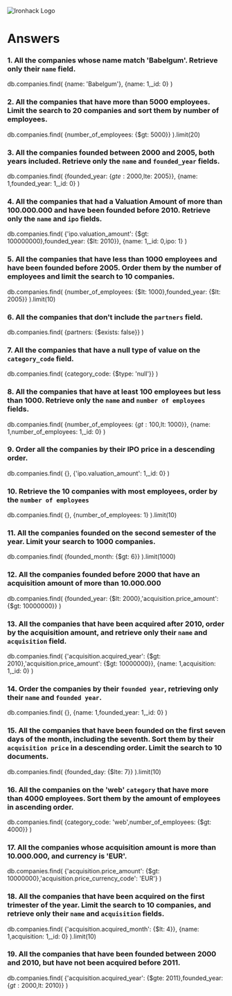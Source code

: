 ![Ironhack Logo](https://i.imgur.com/1QgrNNw.png)

# Answers

### 1. All the companies whose name match 'Babelgum'. Retrieve only their `name` field.

db.companies.find( {name: 'Babelgum'}, {name: 1,_id: 0} )

### 2. All the companies that have more than 5000 employees. Limit the search to 20 companies and sort them by **number of employees**.

db.companies.find( {number_of_employees: {$gt: 5000}} ).limit(20)

### 3. All the companies founded between 2000 and 2005, both years included. Retrieve only the `name` and `founded_year` fields.

db.companies.find( {founded_year: {$gte: 2000,$lte: 2005}}, {name: 1,founded_year: 1,_id: 0} )

### 4. All the companies that had a Valuation Amount of more than 100.000.000 and have been founded before 2010. Retrieve only the `name` and `ipo` fields.

db.companies.find( {'ipo.valuation_amount': {$gt: 100000000},founded_year: {$lt: 2010}}, {name: 1,_id: 0,ipo: 1} )

### 5. All the companies that have less than 1000 employees and have been founded before 2005. Order them by the number of employees and limit the search to 10 companies.

db.companies.find( {number_of_employees: {$lt: 1000},founded_year: {$lt: 2005}} ).limit(10)

### 6. All the companies that don't include the `partners` field.

db.companies.find( {partners: {$exists: false}} )

### 7. All the companies that have a null type of value on the `category_code` field.

db.companies.find( {category_code: {$type: 'null'}} )

### 8. All the companies that have at least 100 employees but less than 1000. Retrieve only the `name` and `number of employees` fields.

db.companies.find( {number_of_employees: {$gt: 100,$lt: 1000}}, {name: 1,number_of_employees: 1,_id: 0} )

### 9. Order all the companies by their IPO price in a descending order.

db.companies.find( {}, {'ipo.valuation_amount': 1,_id: 0} )

### 10. Retrieve the 10 companies with most employees, order by the `number of employees`
db.companies.find( {}, {number_of_employees: 1} ).limit(10)

### 11. All the companies founded on the second semester of the year. Limit your search to 1000 companies.

db.companies.find( {founded_month: {$gt: 6}} ).limit(1000)

### 12. All the companies founded before 2000 that have an acquisition amount of more than 10.000.000

db.companies.find( {founded_year: {$lt: 2000},'acquisition.price_amount': {$gt: 10000000}} )

### 13. All the companies that have been acquired after 2010, order by the acquisition amount, and retrieve only their `name` and `acquisition` field.

db.companies.find( {'acquisition.acquired_year': {$gt: 2010},'acquisition.price_amount': {$gt: 10000000}}, {name: 1,acquisition: 1,_id: 0} )

### 14. Order the companies by their `founded year`, retrieving only their `name` and `founded year`.

db.companies.find( {}, {name: 1,founded_year: 1,_id: 0} )

### 15. All the companies that have been founded on the first seven days of the month, including the seventh. Sort them by their `acquisition price` in a descending order. Limit the search to 10 documents.
db.companies.find( {founded_day: {$lte: 7}} ).limit(10)

### 16. All the companies on the 'web' `category` that have more than 4000 employees. Sort them by the amount of employees in ascending order.

db.companies.find( {category_code: 'web',number_of_employees: {$gt: 4000}} )

### 17. All the companies whose acquisition amount is more than 10.000.000, and currency is 'EUR'.

db.companies.find( {'acquisition.price_amount': {$gt: 10000000},'acquisition.price_currency_code': 'EUR'} )

### 18. All the companies that have been acquired on the first trimester of the year. Limit the search to 10 companies, and retrieve only their `name` and `acquisition` fields.

db.companies.find( {'acquisition.acquired_month': {$lt: 4}}, {name: 1,acquisition: 1,_id: 0} ).limit(10)

### 19. All the companies that have been founded between 2000 and 2010, but have not been acquired before 2011.

db.companies.find( {'acquisition.acquired_year': {$gte: 2011},founded_year: {$gt: 2000,$lt: 2010}} )
